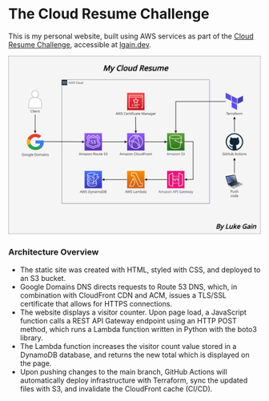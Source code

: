 # The Cloud Resume Challenge

This is my personal website, built using AWS services as part of the [Cloud Resume Challenge](https://cloudresumechallenge.dev/docs/the-challenge/aws/), accessible at [lgain.dev](https://lgain.dev/).

![image](./resume-diagram.png)

### Architecture Overview
<ul>
<li>The static site was created with HTML, styled with CSS, and deployed to an S3 bucket.</li>
<li>Google Domains DNS directs requests to Route 53 DNS, which, in combination with CloudFront CDN and ACM, issues a TLS/SSL certificate that allows for HTTPS connections.</li>
<li>The website displays a visitor counter. Upon page load, a JavaScript function calls a REST API Gateway endpoint using an HTTP POST method, which runs a Lambda function written in Python with the boto3 library.</li>
<li>The Lambda function increases the visitor count value stored in a DynamoDB database, and returns the new total which is displayed on the page.</li>
<li>Upon pushing changes to the main branch, GitHub Actions will automatically deploy infrastructure with Terraform, sync the updated files with S3, and invalidate the CloudFront cache (CI/CD).</li>
</ul>
